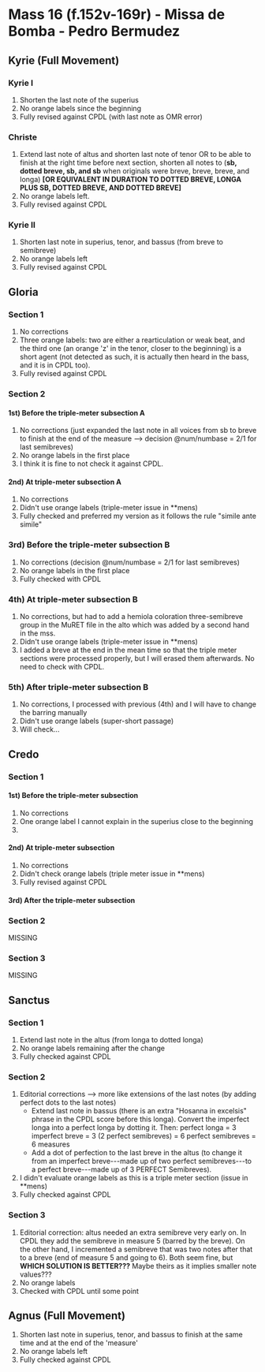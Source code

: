 # Mass 16 (f.152v-169r) - Missa de Bomba - Pedro Bermudez



## Kyrie (Full Movement)
### Kyrie I
1. Shorten the last note of the superius
2. No orange labels since the beginning
3. Fully revised against CPDL (with last note as OMR error)

### Christe
1. Extend last note of altus and shorten last note of tenor OR to be able to finish at the right time before next section, shorten all notes to (**sb, dotted breve, sb, and sb** when originals were breve, breve, breve, and longa) **[OR EQUIVALENT IN DURATION TO DOTTED BREVE, LONGA PLUS SB, DOTTED BREVE, AND DOTTED BREVE]**
2. No orange labels left.
3. Fully revised against CPDL

### Kyrie II
1. Shorten last note in superius, tenor, and bassus (from breve to semibreve)
2. No orange labels left
3. Fully revised against CPDL


## Gloria
### Section 1
1. No corrections
2. Three orange labels: two are either a rearticulation or weak beat, and the third one (an orange 'z' in the tenor, closer to the beginning) is a short agent (not detected as such, it is actually then heard in the bass, and it is in CPDL too).
3. Fully revised against CPDL

### Section 2
#### 1st) Before the triple-meter subsection A
1. No corrections (just expanded the last note in all voices from sb to breve to finish at the end of the measure --> decision @num/numbase = 2/1 for last semibreves)
2. No orange labels in the first place
3. I think it is fine to not check it against CPDL.

#### 2nd) At triple-meter subsection A
1. No corrections
2. Didn't use orange labels (triple-meter issue in \*\*mens)
3. Fully checked and preferred my version as it follows the rule "simile ante simile"

### 3rd) Before the triple-meter subsection B
1. No corrections (decision @num/numbase = 2/1 for last semibreves)
2. No orange labels in the first place
3. Fully checked with CPDL

### 4th) At triple-meter subsection B
1. No corrections, but had to add a hemiola coloration three-semibreve group in the MuRET file in the alto which was added by a second hand in the mss.
2. Didn't use orange labels (triple-meter issue in \*\*mens)
3. I added a breve at the end in the mean time so that the triple meter sections were processed properly, but I will erased them afterwards. No need to check with CPDL.

### 5th) After triple-meter subsection B
1. No corrections, I processed with previous (4th) and I will have to change the barring manually
2. Didn't use orange labels (super-short passage)
3. Will check...

## Credo
### Section 1
#### 1st) Before the triple-meter subsection
1. No corrections
2. One orange label I cannot explain in the superius close to the beginning
3. 

#### 2nd) At triple-meter subsection
1. No corrections
2. Didn't check orange labels (triple meter issue in \*\*mens)
3. Fully revised against CPDL

#### 3rd) After the triple-meter subsection


### Section 2
MISSING

### Section 3
MISSING


## Sanctus
### Section 1
1. Extend last note in the altus (from longa to dotted longa)
2. No orange labels remaining after the change
3. Fully checked against CPDL

### Section 2
1. Editorial corrections --> more like extensions of the last notes (by adding perfect dots to the last notes) 
    - Extend last note in bassus (there is an extra "Hosanna in excelsis" phrase in the CPDL score before this longa). Convert the imperfect longa into a perfect longa by dotting it. Then: perfect longa = 3 imperfect breve = 3 (2 perfect semibreves) = 6 perfect semibreves = 6 measures
    - Add a dot of perfection to the last breve in the altus (to change it from an imperfect breve---made up of two perfect semibreves---to a perfect breve---made up of 3 PERFECT Semibreves).
2. I didn't evaluate orange labels as this is a triple meter section (issue in \*\*mens)
3. Fully checked against CPDL

### Section 3
1. Editorial correction: altus needed an extra semibreve very early on. In CPDL they add the semibreve in measure 5 (barred by the breve). On the other hand, I incremented a semibreve that was two notes after that to a breve (end of measure 5 and going to 6). Both seem fine, but **WHICH SOLUTION IS BETTER???** Maybe theirs as it implies smaller note values???
2. No orange labels
3. Checked with CPDL until some point


## Agnus (Full Movement)
1. Shorten last note in superius, tenor, and bassus to finish at the same time and at the end of the 'measure'
2. No orange labels left
3. Fully checked against CPDL